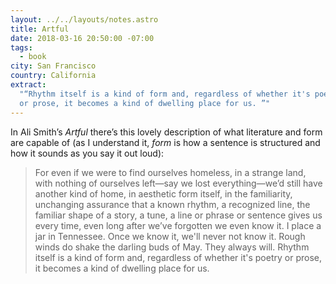 ```yaml
---
layout: ../../layouts/notes.astro
title: Artful
date: 2018-03-16 20:50:00 -07:00
tags:
  - book
city: San Francisco
country: California
extract:
  "“Rhythm itself is a kind of form and, regardless of whether it's poetry
  or prose, it becomes a kind of dwelling place for us. ”"
---
```


In Ali Smith’s _Artful_ there’s this lovely description of what literature and form are capable of (as I understand it, _form_ is how a sentence is structured and how it sounds as you say it out loud):

> For even if we were to find ourselves homeless, in a strange land, with nothing of ourselves left—say we lost everything—we’d still have another kind of home, in aesthetic form itself, in the familiarity, unchanging assurance that a known rhythm, a recognized line, the familiar shape of a story, a tune, a line or phrase or sentence gives us every time, even long after we’ve forgotten we even know it. I place a jar in Tennessee. Once we know it, we'll never not know it. Rough winds do shake the darling buds of May. They always will. Rhythm itself is a kind of form and, regardless of whether it's poetry or prose, it becomes a kind of dwelling place for us.
